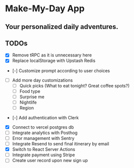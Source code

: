 # Make-My-Day App
## Your personalized daily adventures.

## TODOs
- [x] Remove tRPC as it is unnecessary here
- [x] Replace localStorage with Upstash Redis
- [-] Customize prompt according to user choices
- [ ] Add more day customizations
  - [ ] Quick picks (What to eat tonight? Great coffee spots?)
  - [ ] Food type
  - [ ] Surprise me
  - [ ] Nightlife
  - [ ] Region
- [-] Add authentication with Clerk
- [x] Connect to vercel postgres db
- [ ] Integrate analytics with Posthog
- [ ] Error management with Sentry
- [ ] Integrate Resend to send final itinerary by email
- [x] Switch to React Server Actions
- [ ] Integrate payment using Stripe
- [ ] Create user record upon new sign up
